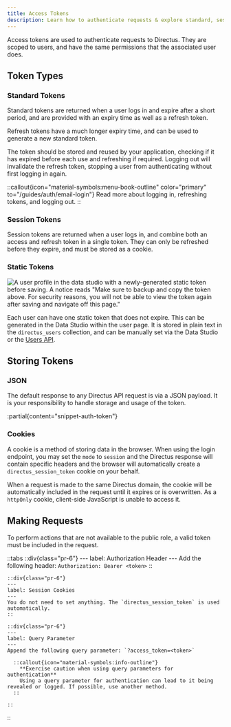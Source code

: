 ```yaml
---
title: Access Tokens
description: Learn how to authenticate requests & explore standard, session, and static token types.
---
```


Access tokens are used to authenticate requests to Directus. They are scoped to users, and have the same permissions that the associated user does.

## Token Types

### Standard Tokens

Standard tokens are returned when a user logs in and expire after a short period, and are provided with an expiry time as well as a refresh token.

Refresh tokens have a much longer expiry time, and can be used to generate a new standard token.

The token should be stored and reused by your application, checking if it has expired before each use and refreshing if required. Logging out will invalidate the refresh token, stopping a user from authenticating without first logging in again.

::callout{icon="material-symbols:menu-book-outline" color="primary" to="/guides/auth/email-login"}
Read more about logging in, refreshing tokens, and logging out.
::

### Session Tokens

Session tokens are returned when a user logs in, and combine both an access and refresh token in a single token. They can only be refreshed before they expire, and must be stored as a cookie.

### Static Tokens

![A user profile in the data studio with a newly-generated static token before saving. A notice reads "Make sure to backup and copy the token above. For security reasons, you will not be able to view the token again after saving and navigate off this page."](/img/0df2a7cc-53c8-4f89-acee-476caf877270.webp)

Each user can have one static token that does not expire. This can be generated in the Data Studio within the user page. It is stored in plain text in the `directus_users` collection, and can be manually set via the Data Studio or the [Users API](/api/users).

## Storing Tokens

### JSON

The default response to any Directus API request is via a JSON payload. It is your responsibility to handle storage and usage of the token.

:partial{content="snippet-auth-token"}

### Cookies

A cookie is a method of storing data in the browser. When using the login endpoint, you may set the `mode` to `session` and the Directus response will contain specific headers and the browser will automatically create a `directus_session_token` cookie on your behalf.

When a request is made to the same Directus domain, the cookie will be automatically included in the request until it expires or is overwritten. As a `httpOnly` cookie, client-side JavaScript is unable to access it.

## Making Requests

To perform actions that are not available to the public role, a valid token must be included in the request.

::tabs
    ::div{class="pr-6"}
    ---
    label: Authorization Header
    ---
    Add the following header: `Authorization: Bearer <token>`
    ::

    ::div{class="pr-6"}
    ---
    label: Session Cookies
    ---
    You do not need to set anything. The `directus_session_token` is used automatically.
    ::

    ::div{class="pr-6"}
    ---
    label: Query Parameter
    ---
    Append the following query parameter: `?access_token=<token>`

      ::callout{icon="material-symbols:info-outline"}
        **Exercise caution when using query parameters for authentication**
        Using a query parameter for authentication can lead to it being revealed or logged. If possible, use another method.
      ::

    ::

::
